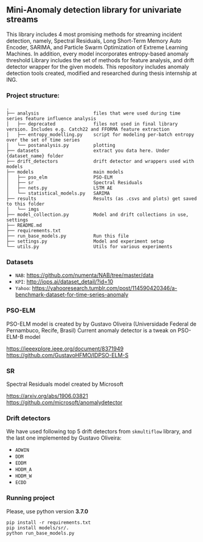Mini-Anomaly detection library for univariate streams
---------

This library includes 4 most promising methods for streaming incident detection, namely,
Spectral Residuals, Long Short-Term Memory Auto Encoder, SARIMA, and Particle Swarm Optimization of Extreme Learning Machines.
In addition, every model incorporates entropy-based anomaly threshold
Library includes the set of methods for feature analysis, and drift detector wrapper for the given models.
This repository includes anomaly detection tools created, modified and researched during thesis internship at ING.


### Project structure:
```
.
├── analysis                    files that were used during time series feature influence analysis
│   ├── deprecated              files not used in final library version. Includes e.g. Catch22 and FFORMA feature extraction
│   ├── entropy_modelling.py    script for modeling per-batch entropy over the set of time series
│   └── postanalysis.py         plotting
├── datasets                    extract you data here. Under {dataset_name} folder
├── drift_detectors             drift detector and wrappers used with models
├── models                      main models
│   ├── pso_elm                 PSO-ELM
│   ├── sr                      Spectral Residuals
│   ├── nets.py                 LSTM AE
│   └── statistical_models.py   SARIMA
├── results                     Results (as .csvs and plots) get saved to this folder
│   └── imgs
├── model_collection.py         Model and drift collections in use, settings
├── README.md
├── requirements.txt
├── run_base_models.py          Run this file
├── settings.py                 Model and experiment setup
└── utils.py                    Utils for various experiments
```

### Datasets

* `NAB`: https://github.com/numenta/NAB/tree/master/data
* `KPI`: http://iops.ai/dataset_detail/?id=10
* `Yahoo`: https://yahooresearch.tumblr.com/post/114590420346/a-benchmark-dataset-for-time-series-anomaly

### PSO-ELM
PSO-ELM model is created by by Gustavo Oliveira (Universidade Federal de Pernambuco, Recife, Brasil)
Current anomaly detector is a tweak on PSO-ELM-B model

https://ieeexplore.ieee.org/document/8371949
https://github.com/GustavoHFMO/IDPSO-ELM-S

### SR
Spectral Residuals model created by Microsoft

https://arxiv.org/abs/1906.03821
https://github.com/microsoft/anomalydetector

### Drift detectors

We have used following top 5 drift detectors from `skmultiflow` library, and the last one implemented by Gustavo Oliveira:
* `ADWIN`
* `DDM`
* `EDDM`
* `HDDM_A`
* `HDDM_W`
* `ECDD`

### Running project

Please, use python version **3.7.0**

```
pip install -r requirements.txt
pip install models/sr/.
python run_base_models.py
```